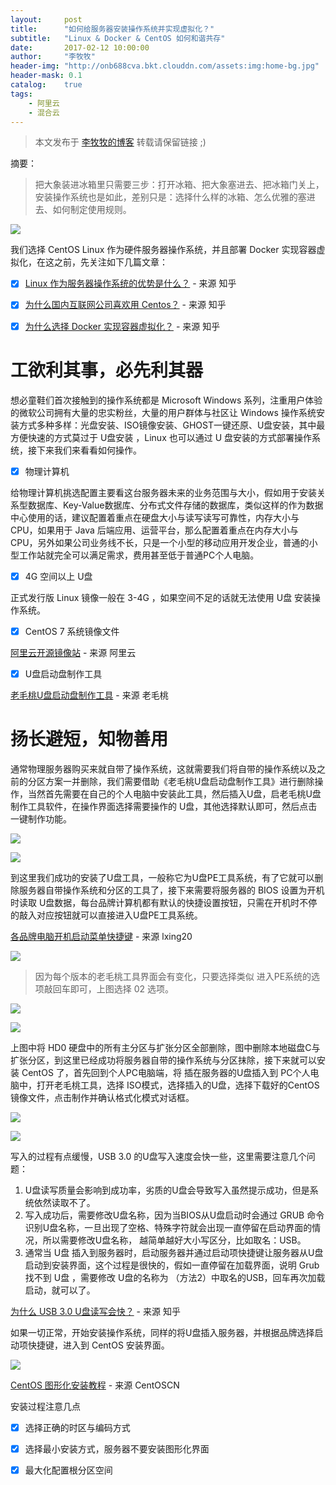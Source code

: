 ```yaml
---
layout:     post
title:      "如何给服务器安装操作系统并实现虚拟化？"
subtitle:   "Linux & Docker & CentOS 如何和谐共存"
date:       2017-02-12 10:00:00
author:     "李牧牧"
header-img: "http://onb688cva.bkt.clouddn.com/assets:img:home-bg.jpg"
header-mask: 0.1
catalog:    true
tags:
    - 阿里云
    - 混合云
---
```


> 本文发布于 [李牧牧的博客](http://limumu.me) 转载请保留链接 ;)



摘要：

> 把大象装进冰箱里只需要三步：打开冰箱、把大象塞进去、把冰箱门关上，安装操作系统也是如此，差别只是：选择什么样的冰箱、怎么优雅的塞进去、如何制定使用规则。

 ![](http://onb688cva.bkt.clouddn.com/assets:post:img:201705161323000.jpg)

我们选择 CentOS Linux 作为硬件服务器操作系统，并且部署 Docker 实现容器虚拟化，在这之前，先关注如下几篇文章：

- [x] [Linux 作为服务器操作系统的优势是什么？](https://www.zhihu.com/question/19738282 "Linux 作为服务器操作系统的优势是什么？")  - 来源 知乎

- [x] [为什么国内互联网公司喜欢用 Centos？](https://www.zhihu.com/question/22814858 "为什么国内互联网公司喜欢用 Centos ？")  - 来源 知乎

- [x] [为什么选择 Docker 实现容器虚拟化？](https://www.zhihu.com/question/22871084 "为什么选择 Docker 实现容器虚拟化？")  - 来源 知乎





# 工欲利其事，必先利其器

想必童鞋们首次接触到的操作系统都是 Microsoft Windows 系列，注重用户体验的微软公司拥有大量的忠实粉丝，大量的用户群体与社区让 Windows 操作系统安装方式多种多样：光盘安装、ISO镜像安装、GHOST一键还原、U盘安装，其中最方便快速的方式莫过于 U盘安装 ，Linux 也可以通过 U 盘安装的方式部署操作系统，接下来我们来看看如何操作。



- [x] 物理计算机

给物理计算机挑选配置主要看这台服务器未来的业务范围与大小，假如用于安装关系型数据库、Key-Value数据库、分布式文件存储的数据库，类似这样的作为数据中心使用的话，建议配置着重点在硬盘大小与读写读写可靠性，内存大小与CPU，如果用于 Java 后端应用、运营平台，那么配置着重点在内存大小与CPU，另外如果公司业务线不长，只是一个小型的移动应用开发企业，普通的小型工作站就完全可以满足需求，费用甚至低于普通PC个人电脑。

- [x] 4G 空间以上 U盘

正式发行版 Linux 镜像一般在 3-4G ，如果空间不足的话就无法使用 U盘 安装操作系统。

- [x] CentOS 7 系统镜像文件

 [阿里云开源镜像站](http://mirrors.aliyun.com/centos/ "阿里云开源镜像站")  - 来源 阿里云

- [x] U盘启动盘制作工具

 [老毛桃U盘启动盘制作工具](http://www.laomaotao.org/ "老毛桃U盘启动盘制作工具")  - 来源 老毛桃



# 扬长避短，知物善用

通常物理服务器购买来就自带了操作系统，这就需要我们将自带的操作系统以及之前的分区方案一并删除，我们需要借助《老毛桃U盘启动盘制作工具》进行删除操作，当然首先需要在自己的个人电脑中安装此工具，然后插入U盘，启老毛桃U盘制作工具软件，在操作界面选择需要操作的 U盘，其他选择默认即可，然后点击一键制作功能。


![](http://onb688cva.bkt.clouddn.com/assets:post:img:201705161323001.jpg)

![](http://onb688cva.bkt.clouddn.com/assets:post:img:201705161323002.jpg)

到这里我们成功的安装了U盘工具，一般称它为U盘PE工具系统，有了它就可以删除服务器自带操作系统和分区的工具了，接下来需要将服务器的 BIOS 设置为开机时读取 U盘数据，每台品牌计算机都有默认的快捷设置按钮，只需在开机时不停的敲入对应按钮就可以直接进入U盘PE工具系统。

 [各品牌电脑开机启动菜单快捷键](http://blog.sina.com.cn/s/blog_52330bed01010yw9.html "各品牌电脑开机启动菜单快捷键")  - 来源 lxing20

 ![](http://onb688cva.bkt.clouddn.com/assets:post:img:201705161323003.jpg)

 

>  因为每个版本的老毛桃工具界面会有变化，只要选择类似 进入PE系统的选项敲回车即可，上图选择 02 选项。


 ![](http://onb688cva.bkt.clouddn.com/assets:post:img:201705161323006.jpg)

 ![](http://onb688cva.bkt.clouddn.com/assets:post:img:201705161323007.jpg)

上图中将 HD0 硬盘中的所有主分区与扩张分区全部删除，图中删除本地磁盘C与扩张分区，到这里已经成功将服务器自带的操作系统与分区抹除，接下来就可以安装 CentOS 了，首先回到个人PC电脑端，将 插在服务器的U盘插入到 PC个人电脑中，打开老毛桃工具，选择 ISO模式，选择插入的U盘，选择下载好的CentOS镜像文件，点击制作并确认格式化模式对话框。

  ![](http://onb688cva.bkt.clouddn.com/assets:post:img:201705161323008.jpg)

  ![](http://onb688cva.bkt.clouddn.com/assets:post:img:201705161323009.jpg)

写入的过程有点缓慢，USB 3.0 的U盘写入速度会快一些，这里需要注意几个问题：

1. U盘读写质量会影响到成功率，劣质的U盘会导致写入虽然提示成功，但是系统依然读取不了。
2. 写入成功后，需要修改U盘名称，因为当BIOS从U盘启动时会通过 GRUB 命令识别U盘名称，一旦出现了空格、特殊字符就会出现一直停留在启动界面的情况，所以需要修改U盘名称， 越简单越好大小写区分，比如取名：USB。
3. 通常当 U盘 插入到服务器时，启动服务器并通过启动项快捷键让服务器从U盘启动到安装界面，这个过程是很快的，假如一直停留在加载界面，说明 Grub 找不到 U盘 ，需要修改 U盘的名称为 （方法2）中取名的USB，回车再次加载启动，就可以了。

 [为什么 USB 3.0 U盘读写会快？](https://www.zhihu.com/question/28081066 "为什么 USB 3.0 U盘读写会快？")  - 来源 知乎

如果一切正常，开始安装操作系统，同样的将U盘插入服务器，并根据品牌选择启动项快捷键，进入到 CentOS 安装界面。

  ![](http://onb688cva.bkt.clouddn.com/assets:post:img:201705161323010.jpg)

 [CentOS 图形化安装教程](http://www.centoscn.com/image-text/setup/2014/0724/3342.html "CentOS 图形化安装教程")  - 来源 CentOSCN

安装过程注意几点

- [x] 选择正确的时区与编码方式
- [x] 选择最小安装方式，服务器不要安装图形化界面
- [x] 最大化配置根分区空间







### 














